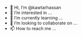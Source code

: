 - 👋 Hi, I’m @kawtarhassan
- 👀 I’m interested in ...
- 🌱 I’m currently learning ...
- 💞️ I’m looking to collaborate on ...
- 📫 How to reach me ...

<!---
kawtarhassan/kawtarhassan is a ✨ special ✨ repository because its `README.md` (this file) appears on your GitHub profile.
You can click the Preview link to take a look at your 
